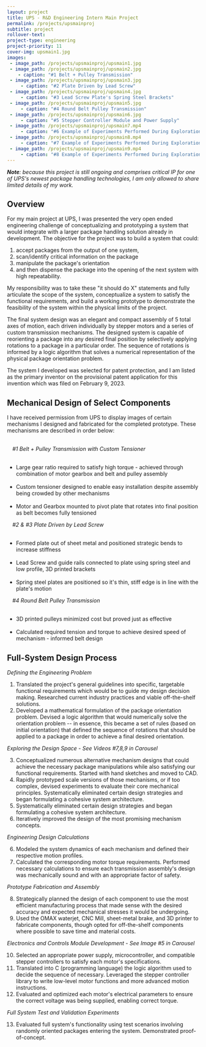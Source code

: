 ```yaml
---
layout: project
title: UPS - R&D Engineering Intern Main Project
permalink: /projects/upsmainproj
subtitle: project
rollover-text:
project-type: engineering
project-priority: 11
cover-img: upsmain1.jpg
images:
 - image_path: /projects/upsmainproj/upsmain1.jpg
 - image_path: /projects/upsmainproj/upsmain2.jpg
    - caption: "#1 Belt + Pulley Transmission"
 - image_path: /projects/upsmainproj/upsmain3.jpg
     - caption: "#2 Plate Driven by Lead Screw"
 - image_path: /projects/upsmainproj/upsmain4.jpg
     - caption: "#3 Lead Screw Plate's Spring Steel Brackets"
 - image_path: /projects/upsmainproj/upsmain5.jpg
     - caption: "#4 Round Belt Pulley Transmission"
 - image_path: /projects/upsmainproj/upsmain6.jpg
     - caption: "#5 Stepper Controller Module and Power Supply"
 - image_path: /projects/upsmainproj/upsmain7.mp4
     - caption: "#6 Example of Experiments Performed During Exploration"
 - image_path: /projects/upsmainproj/upsmain8.mp4
     - caption: "#7 Example of Experiments Performed During Exploration"
 - image_path: /projects/upsmainproj/upsmain9.mp4
     - caption: "#8 Example of Experiments Performed During Exploration"
---
```

<span style="font-style:oblique"><b>Note</b>: because this project is still ongoing and comprises critical IP for one of UPS's newest package handling technologies, I am only allowed to share limited details of my work.</span>

## Overview
For my main project at UPS, I was presented the very open ended engineering challenge of conceptualizing and prototyping a system that would integrate with a larger package handilng solution already in development. The objective for the project was to build a system that could:
1.  accept packages from the output of one system,
2.  scan/identify critical information on the package
3.  manipulate the package's orientation
4.  and then dispense the package into the opening of the next system with high repeatability.

My responsibility was to take these "it should do X" statements and fully articulate the scope of the system, conceptualize a system to satisfy the functional requirements, and build a working prototype to demonstrate the feasibility of the system within the physical limits of the project.

 The final system design was an elegant and compact assembly of 5 total axes of motion, each driven individually by stepper motors and a series of custom transmission mechanisms. The designed system is capable of reorienting a package into any desired final position by selectively applying rotations to a package in a particular order. The sequence of rotations is informed by a logic algorithm that solves a numerical representation of the physical package orientation problem.

The system I developed was selected for patent protection, and I am listed as the primary inventor on the provisional patent application for this invention which was filed on February 9, 2023.

## Mechanical Design of Select Components

I have received permission from UPS to display images of certain mechanisms I designed and fabricated for the completed prototype. These mechanisms are described in order below:<br><br>

<span style="font-style:oblique; font-weight:415;">&emsp;#1 Belt + Pulley Transmission with Custom Tensioner</span>
<ul>
    &emsp;<li>Large gear ratio required to satisfy high torque - achieved through combination of motor gearbox and belt and pulley assembly</li>
    &emsp;<li>Custom tensioner designed to enable easy installation despite assembly being crowded by other mechanisms</li>
    &emsp;&emsp;<li>Motor and Gearbox mounted to pivot plate that rotates into final position as belt becomes fully tensioned</li>
</ul>

<span style="font-style:oblique; font-weight:415;">&emsp;#2 & #3 Plate Driven by Lead Screw</span>
<ul>
    &emsp;<li>Formed plate out of sheet metal and positioned strategic bends to increase stiffness</li>
    &emsp;<li>Lead Screw and guide rails connected to plate using spring steel and low profile, 3D printed brackets</li>
    &emsp;&emsp;<li>Spring steel plates are positioned so it's thin, stiff edge is in line with the plate's motion</li>
</ul>

<span style="font-style:oblique; font-weight:415;">&emsp;#4 Round Belt Pulley Transmission</span>
<ul>
    &emsp;<li>3D printed pulleys minimized cost but proved just as effective</li>
    &emsp;<li>Calculated required tension and torque to achieve desired speed of mechanism - informed belt design</li>
</ul>

## Full-System Design Process 

<span style="font-style:oblique; font-weight:415;">Defining the Engineering Problem</span>

1.  Translated the project's general guidelines into specific, targetable functional requirements which would be to guide my design decision making. Researched current industry practices and viable off-the-shelf solutions.
2.  Developed a mathematical formulation of the package orientation problem. Devised a logic algorithm that would numerically solve the orientation problem -- in essence, this became a set of rules (based on initial orientation) that defined the sequence of rotations that should be applied to a package in order to achieve a final desired orientation.

<span style="font-style:oblique; font-weight:415;">Exploring the Design Space - See Videos #7,8,9 in Carousel</span>

3. Conceptualized numerous alternative mechanism designs that could achieve the necessary package manipulations while also satisfying our functional requirements. Started with hand sketches and moved to CAD.
4. Rapidly prototyped scale versions of those mechanisms, or if too complex, devised experiments to evaluate their core mechanical principles. Systematically eliminated certain design strategies and began formulating a cohesive system architecture.
5. Systematically eliminated certain design strategies and began formulating a cohesive system architecture. 
6. Iteratively improved the design of the most promising mechanism concepts.

<span style="font-style:oblique; font-weight:415;">Engineering Design Calculations</span>

6. Modeled the system dynamics of each mechanism and defined their respective motion profiles.
7. Calculated the corresponding motor torque requirements. Performed necessary calculations to ensure each transmission assembly's design was mechanically sound and with an appropriate factor of safety. 

<span style="font-style:oblique; font-weight:415;">Prototype Fabrication and Assembly</span>

8. Strategically planned the design of each component to use the most efficient manufacturing process that made sense with the desired accuracy and expected mechanical stresses it would be undergoing.
9. Used the OMAX waterjet, CNC Mill, sheet-metal brake, and 3D printer to fabricate components, though opted for off-the-shelf components where possible to save time and material costs. 

<span style="font-style:oblique; font-weight:415;">Electronics and Controls Module Development - See Image #5 in Carousel</span>

10. Selected an appropriate power supply, microcontroller, and compatible stepper controllers to satisfy each motor's specifications. 
11. Translated into C (programming language) the logic algorithm used to decide the sequence of necessary. Leveraged the stepper controller library to write low-level motor functions and more advanced motion instructions.
12. Evaluated and optimized each motor's electrical parameters to ensure the correct voltage was being supplied, enabling correct torque.

<span style="font-style:oblique; font-weight:415;">Full System Test and Validation Experiments</span>

13. Evaluated full system's functionality using test scenarios involving randomly oriented packages entering the system. Demonstrated proof-of-concept. 






